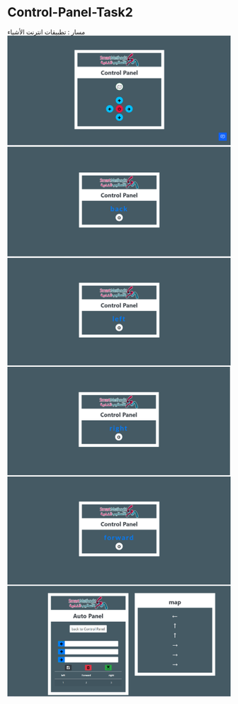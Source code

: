 # Control-Panel-Task2
مسار : تطبيقات انترنت الأشياء
<img src ="img/Control_Panel.png">
<img src ="img/imagecontrolpanelback.png" >
<img src ="img/imagecontrolpanelleft.png" >
<img src ="img/imagecontrolpanelright.png" >
<img src ="img/imagecontropanelforward.png">
<img src ="img/auto_control.png">

